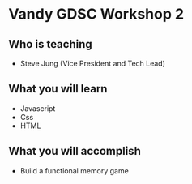# Vandy GDSC Workshop 2
## Who is teaching
- Steve Jung (Vice President and Tech Lead)
## What you will learn
- Javascript
- Css
- HTML
## What you will accomplish
- Build a functional memory game
